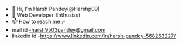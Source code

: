 - 👋 Hi, I’m Harsh Pandey(@Harshp09)
- 🌱 Web Developer Enthusiast
- 📫 How to reach me :-
-  mail id -harsh9503pandey@gmail.com
- linkedin id -https://www.linkedin.com/in/harsh-pandey-568263227/
